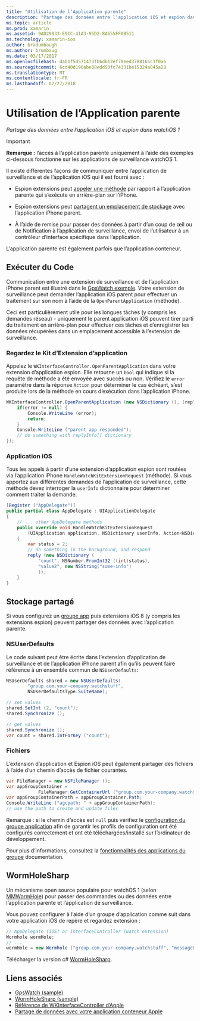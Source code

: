 ```yaml
---
title: "Utilisation de l’Application parente"
description: "Partage des données entre l’application iOS et espion dans watchOS 1"
ms.topic: article
ms.prod: xamarin
ms.assetid: 9AD29833-E9CC-41A3-95D2-8A655FF0B511
ms.technology: xamarin-ios
author: bradumbaugh
ms.author: brumbaug
ms.date: 03/17/2017
ms.openlocfilehash: dab1f5d571473fbbdb12ef78eed3788165c3f0a6
ms.sourcegitcommit: 6cd40d190abe38edd50fc74331be15324a845a28
ms.translationtype: MT
ms.contentlocale: fr-FR
ms.lasthandoff: 02/27/2018
---
```

# <a name="working-with-the-parent-application"></a>Utilisation de l’Application parente

_Partage des données entre l’application iOS et espion dans watchOS 1_

> [!IMPORTANT]
> **Remarque :** l’accès à l’application parente uniquement à l’aide des exemples ci-dessous fonctionne sur les applications de surveillance watchOS 1.


Il existe différentes façons de communiquer entre l’application de surveillance et de l’application iOS qui il est fourni avec :

- Espion extensions peut [appeler une méthode](#code) par rapport à l’application parente qui s’exécute en arrière-plan sur l’iPhone.

- Espion extensions peut [partagent un emplacement de stockage](#storage) avec l’application iPhone parent.

- À l’aide de remise pour passer des données à partir d’un coup de œil ou de Notification à l’application de surveillance, envoi de l’utilisateur à un contrôleur d’interface spécifique dans l’application.

L’application parente est également parfois que l’application conteneur.


<a name="code" />

## <a name="run-code"></a>Exécuter du Code

Communication entre une extension de surveillance et de l’application iPhone parent est illustré dans le [GpsWatch exemple](https://developer.xamarin.com/samples/GpsWatch).
Votre extension de surveillance peut demander l’application iOS parent pour effectuer un traitement sur son nom à l’aide de la `OpenParentApplication` (méthode).

Ceci est particulièrement utile pour les longues tâches (y compris les demandes réseau) - uniquement le parent application iOS peuvent tirer parti du traitement en arrière-plan pour effectuer ces tâches et d’enregistrer les données récupérées dans un emplacement accessible à l’extension de surveillance.



### <a name="watch-kit-app-extension"></a>Regardez le Kit d’Extension d’application

Appelez le `WKInterfaceController.OpenParentApplication` dans votre extension d’application espion. Elle retourne un `bool` qui indique si la requête de méthode a été envoyée avec succès ou non. Vérifiez le `error` paramètre dans la réponse `Action` pour déterminer le cas échéant, s’est produite lors de la méthode en cours d’exécution dans l’application iPhone.

```csharp
WKInterfaceController.OpenParentApplication (new NSDictionary (), (replyInfo, error) => {
    if(error != null) {
        Console.WriteLine (error);
        return;
    }
    Console.WriteLine ("parent app responded");
    // do something with replyInfo[] dictionary
});
```


### <a name="ios-app"></a>Application iOS

Tous les appels à partir d’une extension d’application espion sont routées via l’application iPhone `HandleWatchKitExtensionRequest` (méthode).
Si vous apportez aux différentes demandes de l’application de surveillance, cette méthode devez interroger la `userInfo` dictionnaire pour déterminer comment traiter la demande.


```csharp
[Register ("AppDelegate")]
public partial class AppDelegate : UIApplicationDelegate
{
    // ... other AppDelegate methods
    public override void HandleWatchKitExtensionRequest
        (UIApplication application, NSDictionary userInfo, Action<NSDictionary> reply)
    {
        var status = 2;
        // do something in the background, and respond
        reply (new NSDictionary (
            "count", NSNumber.FromInt32 ((int)status),
            "value2", new NSString("some-info")
            ));
    }
}
```


<a name="storage" />

## <a name="shared-storage"></a>Stockage partagé

Si vous configurez un [groupe app](~/ios/watchos/app-fundamentals/app-groups.md) puis extensions iOS 8 (y compris les extensions espion) peuvent partager des données avec l’application parente.

<a name="nsuserdefaults" />

### <a name="nsuserdefaults"></a>NSUserDefaults

Le code suivant peut être écrite dans l’extension d’application de surveillance et de l’application iPhone parent afin qu’ils peuvent faire référence à un ensemble commun de `NSUserDefaults`:

```csharp
NSUserDefaults shared = new NSUserDefaults(
        "group.com.your-company.watchstuff",
        NSUserDefaultsType.SuiteName);

// set values
shared.SetInt (2, "count");
shared.Synchronize ();

// get values
shared.Synchronize ();
var count = shared.IntForKey ("count");
```

<a name="files" />

### <a name="files"></a>Fichiers

L’extension d’application et Espion iOS peut également partager des fichiers à l’aide d’un chemin d’accès de fichier courantes.

```csharp
var FileManager = new NSFileManager ();
var appGroupContainer =
            FileManager.GetContainerUrl ("group.com.your-company.watchstuff");
var appGroupContainerPath = appGroupContainer.Path;
Console.WriteLine ("agcpath: " + appGroupContainerPath);
// use the path to create and update files
```

Remarque : si le chemin d’accès est `null` puis vérifiez le [configuration du groupe application](~/ios/watchos/app-fundamentals/app-groups.md) afin de garantir les profils de configuration ont été configurés correctement et ont été téléchargées/installé sur l’ordinateur de développement.

Pour plus d’informations, consultez la [fonctionnalités des applications du groupe](~/ios/deploy-test/provisioning/capabilities/app-groups-capabilities.md) documentation.

## <a name="wormholesharp"></a>WormHoleSharp

Un mécanisme open source populaire pour watchOS 1 (selon [MMWormHole](https://github.com/mutualmobile/MMWormhole)) pour passer des commandes ou des données entre l’application parente et l’application de surveillance.

Vous pouvez configurer à l’aide d’un groupe d’application comme suit dans votre application iOS de repère et regardez extension :

```csharp
// AppDelegate (iOS) or InterfaceController (watch extension)
Wormhole wormHole;
// ...
wormHole = new Wormhole ("group.com.your-company.watchstuff", "messageDir");
```

Télécharger la version c# [WormHoleSharp](https://github.com/Clancey/WormHoleSharp).



## <a name="related-links"></a>Liens associés

- [GpsWatch (sample)](https://developer.xamarin.com/samples/monotouch/WatchKit/WatchKitCatalog/)
- [WormHoleSharp (sample)](https://github.com/Clancey/WormHoleSharp)
- [Référence de WKInterfaceController d’Apple](https://developer.apple.com/library/prerelease/ios/documentation/WatchKit/Reference/WKInterfaceController_class/index.html#//apple_ref/occ/clm/WKInterfaceController/openParentApplication:reply:)
- [Partage de données avec votre application conteneur Apple](https://developer.apple.com/library/ios/documentation/General/Conceptual/ExtensibilityPG/ExtensionScenarios.html)
